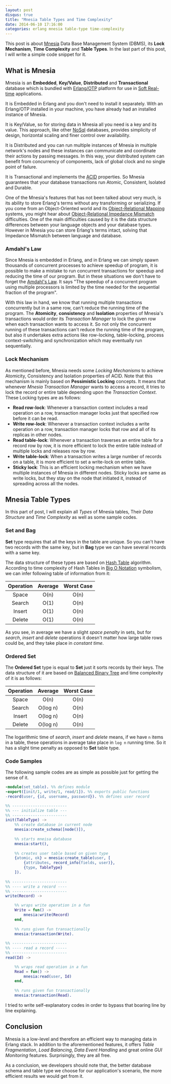 ```yaml
---
layout: post
disqus: true
title: "Mnesia Table Types and Time Complexity"
date: 2014-06-10 17:16:00
categories: erlang mnesia table-type time-complexity
---
```


This post is about [Mnesia](https://en.wikipedia.org/wiki/Mnesia) Data Base Management System (DBMS), its **Lock Mechanism**, **Time Complexity** and **Table Types**. In the last part of this post, I will write a simple code snippet for it.

## What is Mnesia
Mnesia is an **Embedded**, **Key/Value**, **Distributed** and **Transactional** database which is bundled with [Erlang/OTP](https://en.wikipedia.org/wiki/Erlang_(programming_language)) platform for use in [Soft Real-time](https://en.wikipedia.org/wiki/Real-time_computing) applications.

It is Embedded in Erlang and you don't need to install it separately. With an Erlang/OTP installed in your machine, you have already had an installed instance of Mnesia.

It is Key/Value, so for storing data in Mnesia all you need is a key and its value. This approach, like other [NoSql](https://en.wikipedia.org/wiki/NoSQL) databases, provides simplicity of design, horizontal scaling and finer control over availability.

It is Distributed and you can run multiple instances of Mnesia in multiple network's nodes and these instances can communicate and coordinate their actions by passing messages. In this way, your distributed system can benefit from concurrency of components, lack of global clock and no single point of failure.

It is Transactional and implements the [ACID](https://en.wikipedia.org/wiki/ACID) properties. So Mnesia guarantees that your database transactions run Atomic, Consistent, Isolated and Durable.

One of the Mnesia's features that has not been talked about very much, is its ability to store Erlang's terms without any transforming or serializing. If you come from an Object-Oriented world and its [Object-Relational Mapping](https://en.wikipedia.org/wiki/Object-relational_mapping) systems, you might hear about [Object-Relational Impedance Mismatch](https://en.wikipedia.org/wiki/Object-relational_impedance_mismatch) difficulties. One of the main difficulties caused by it is the data structure differences between your language objects and your database types. However in Mnesia you can store Erlang's terms intact, solving that Impedance Mismatch between language and database.

### Amdahl's Law
Since Mnesia is embedded in Erlang, and in Erlang we can simply spawn thousands of concurrent processes to achieve speedup of program, it is possible to make a mistake to run concurrent transactions for speedup and reducing the time of our program. But in these situations we don't have to forget the [Amdahl's Law](https://en.wikipedia.org/wiki/Amdahl's_law). It says "The speedup of a concurrent program using multiple processors is limited by the time needed for the sequential fraction of the program".
 
With this law in hand, we know that running multiple transactions concurrently but in a same row, can't reduce the running time of the program. The **Atomicity**, **consistency** and **Isolation** properties of Mnesia's transactions would order its _Transaction Manager_ to lock the given row when each transaction wants to access it. So not only the concurrent running of these transactions can't reduce the running time of the program, but also it undertakes extra actions like row-locking, table-locking, process context-switching and synchronization which may eventually run sequentially.

### Lock Mechanism
As mentioned before, Mnesia needs some _Locking Mechanisms_ to achieve Atomicity, Consistency and Isolation properties of ACID. Note that this mechanism is mainly based on **Pessimistic Locking** concepts. It means that whenever _Mnesia Transaction Manager_ wants to access a record, it tries to lock the record or entire table depending upon the _Transaction Context_. These Locking types are as follows:

- **Read row-lock**: Whenever a transaction context includes a read operation on a row, transaction manager locks just that specified row before it can be read.
- **Write row-lock**: Whenever a transaction context includes a write operation on a row, transaction manager locks that row and all of its replicas in other nodes.
- **Read table-lock**: Whenever a transaction traverses an entire table for a record row by row, it is more efficient to lock the entire table instead of multiple locks and releases row by row.
- **Write table-lock**: When a transaction writes a large number of records on a table, it is more efficient to set a write-lock on entire table.
- **Sticky lock**: This is an efficient locking mechanism when we have multiple instances of Mnesia in different nodes. Sticky locks are same as write locks, but they stay on the node that initiated it, instead of spreading across all the nodes.

## Mnesia Table Types
In this part of post, I will explain all _Types_ of Mnesia tables, Their _Data Structure_ and _Time Complexity_ as well as some sample codes.

### Set and Bag
**Set** type requires that all the keys in the table are unique. So you can't have two records with the same key, but in **Bag** type we can have several records with a same key.

The data structure of these types are based on [Hash Table](https://en.wikipedia.org/wiki/Hash_table) algorithm. According to time complexity of Hash Tables in [Big O Notation](https://en.wikipedia.org/wiki/Big_O_notation) symbolism, we can infer following table of information from it:

| Operation | Average | Worst Case |
|:---------:|:-------:|:----------:|
| Space     | O(n)    | O(n)       |
| Search    | O(1)    | O(n)       |
| Insert    | O(1)    | O(n)       |
| Delete    | O(1)    | O(n)       |

As you see, in average we have a slight _space penalty_ in sets, but for _search_, _insert_ and _delete_ operations it doesn't matter how large table rows could be, and they take place in _constant time_.

### Ordered Set
The **Ordered Set** type is equal to **Set** just it sorts records by their keys. The data structure of it are based on [Balanced Binary Tree](https://en.wikipedia.org/wiki/Self-balancing_binary_search_tree) and time complexity of it is as follows:

| Operation | Average  | Worst Case |
|:---------:|:--------:|:----------:|
| Space     | O(n)     | O(n)       |
| Search    | O(log n) | O(n)       |
| Insert    | O(log n) | O(n)       |
| Delete    | O(log n) | O(n)       |

The logarithmic time of _search_, _insert_ and _delete_ means, if we have `n` items in a table, these operations in average take place in `log n` running time. So it has a slight time penalty as opposed to **Set** table type.

### Code Samples
The following sample codes are as simple as possible just for getting the sense of it.

```erlang
-module(set_table). %% defines module
-export([init/1, write/1, read/1]). %% exports public functions
-record(user, {id, username, password}). %% defines user record

%% ------------------------
%% --- initialize table ---
%% ------------------------
init(TableType) ->
	%% create database in current node
	mnesia:create_schema([node()]),
	
	%% starts mneisa database
	mnesia:start(),
	
	%% creates user table based on given type
	{atomic, ok} = mnesia:create_table(user, [
		{attributes, record_info(fields, user)},
		{type, TableType}
	]).
	
%% ------------------------
%% ---- write a record ----
%% ------------------------
write(Record) ->

	%% wraps write operation in a fun
	Write = fun() ->
		mnesia:write(Record)
	end,
	
	%% runs given fun transactionally
	mnesia:transaction(Write).
	
%% ------------------------
%% ---- read a record -----
%% ------------------------
read(Id) ->

	%% wraps read operation in a fun
	Read = fun() ->
		mnesia:read(user, Id)
	end,
	
	%% runs given fun transactionally
	mnesia:transaction(Read).
```

I tried to write self-explanatory codes in order to bypass that boaring line by line explaining.

## Conclusion

Mnesia is a low-level and therefore an efficient way to managing data in Erlang stack. In addition to the aforementioned features, it offers _Table Fragmentation_, _Load Balancing_, _Data Event Handling_ and great online _GUI Monitoring_ features. Surprisingly, they are all free.

As a conclusion, we developers should note that, the better database schema and table type we choose for our application's scenario, the more efficient results we would get from it.
